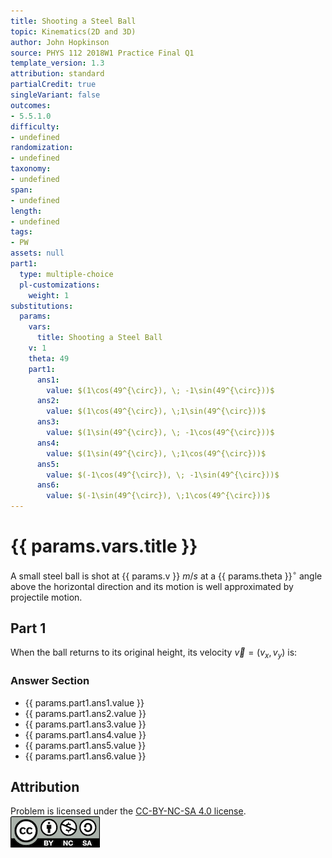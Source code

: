 ```yaml
---
title: Shooting a Steel Ball
topic: Kinematics(2D and 3D)
author: John Hopkinson
source: PHYS 112 2018W1 Practice Final Q1
template_version: 1.3
attribution: standard
partialCredit: true
singleVariant: false
outcomes:
- 5.5.1.0
difficulty:
- undefined
randomization:
- undefined
taxonomy:
- undefined
span:
- undefined
length:
- undefined
tags:
- PW
assets: null
part1:
  type: multiple-choice
  pl-customizations:
    weight: 1
substitutions:
  params:
    vars:
      title: Shooting a Steel Ball
    v: 1
    theta: 49
    part1:
      ans1:
        value: $(1\cos(49^{\circ}), \; -1\sin(49^{\circ}))$
      ans2:
        value: $(1\cos(49^{\circ}), \;1\sin(49^{\circ}))$
      ans3:
        value: $(1\sin(49^{\circ}), \; -1\cos(49^{\circ}))$
      ans4:
        value: $(1\sin(49^{\circ}), \;1\cos(49^{\circ}))$
      ans5:
        value: $(-1\cos(49^{\circ}), \; -1\sin(49^{\circ}))$
      ans6:
        value: $(-1\sin(49^{\circ}), \;1\cos(49^{\circ}))$
---
```

# {{ params.vars.title }}
A small steel ball is shot at {{ params.v }} $m/s$ at a {{ params.theta }}$^{\circ}$ angle above the horizontal direction and its motion is well approximated by projectile motion.

## Part 1

When the ball returns to its original height, its velocity $\overrightarrow{v} = (v_x, v_y)$ is:

### Answer Section

- {{ params.part1.ans1.value }}
- {{ params.part1.ans2.value }}
- {{ params.part1.ans3.value }}
- {{ params.part1.ans4.value }}
- {{ params.part1.ans5.value }}
- {{ params.part1.ans6.value }}

## Attribution

Problem is licensed under the [CC-BY-NC-SA 4.0 license](https://creativecommons.org/licenses/by-nc-sa/4.0/).<br> ![The Creative Commons 4.0 license requiring attribution-BY, non-commercial-NC, and share-alike-SA license.](https://raw.githubusercontent.com/firasm/bits/master/by-nc-sa.png)